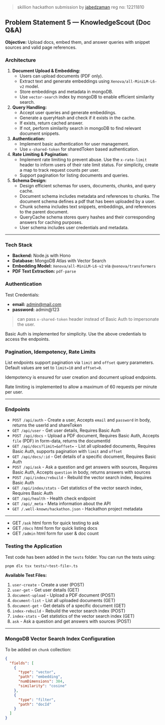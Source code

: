 > skillion hackathon submission by [jabedzaman](https://jabed.dev) reg no: 12211810

## Problem Statement 5 — **KnowledgeScout** (Doc Q&A)

**Objective:** Upload docs, embed them, and answer queries with snippet sources and valid page references.

### Architecture

1. **Document Upload & Embedding:**
   - Users can upload documents (PDF only).
   - Extract text and generate embeddings using `Xenova/all-MiniLM-L6-v2` model.
   - Store embeddings and metadata in mongoDB.
   - Use `vector-search` index by mongoDB to enable efficient similarity search.
2. **Query Handling:**
   - Accept user queries and generate embeddings.
   - Generate a queryHash and check if it exists in the cache.
   - If exists, return cached answer.
   - If not, perform similarity search in mongoDB to find relevant document snippets.
3. **Authentication:**
   - Implement basic authentication for user management.
   - Use `x-shared-token` for sharedToken based authentication.
4. **Rate Limiting & Pagination:**
   - Implement rate limiting to prevent abuse. Use the `x-rate-limit` header to inform users of their rate limit status. For simplicity, create a map to track request counts per user.
   - Support pagination for listing documents and queries.
5. **Schema Design:**
   - Design efficient schemas for users, documents, chunks, and query cache.
   - Document schema includes metadata and references to chunks. The document schema defines a pdf that has been uploaded by a user.
   - Chunk schema includes text snippets, embeddings, and references to the parent document.
   - QueryCache schema stores query hashes and their corresponding answers for caching purposes.
   - User schema includes user credentials and metadata.

---

### Tech Stack

- **Backend:** Node.js with Hono
- **Database:** MongoDB Atlas with Vector Search
- **Embedding Model:** `Xenova/all-MiniLM-L6-v2` via `@xenova/transformers`
- **PDF Text Extraction:** `pdf-parse`

### Authentication

Test Credentials:

- **email:** admin@mail.com
- **password:** admin@123

> can pass `x-shared-token` header instead of Basic Auth to impersonate the user.

Basic Auth is implemented for simplicity. Use the above credentials to access the endpoints.

### Pagination, Idempotency, Rate Limits

List endpoints support pagination via `limit` and `offset` query parameters. Default values are set to `limit=10` and `offset=0`.

Idempotency is ensured for user creation and document upload endpoints.

Rate limiting is implemented to allow a maximum of 60 requests per minute per user.

---

### Endpoints

- `POST /api/auth` - Create a user, Accepts `email` and `password` in body, returns the userId and shareToken
- `GET /api/user` - Get user details, Requires Basic Auth
- `POST /api/docs` - Upload a PDF document, Requires Basic Auth, Accepts `file` (PDF) in form-data, returns the documentId
- `GET /api/docs?limit=&offset=` - List all uploaded documents, Requires Basic Auth, supports pagination with `limit` and `offset`
- `GET /api/docs/:id` - Get details of a specific document, Requires Basic Auth
- `POST /api/ask` - Ask a question and get answers with sources, Requires Basic Auth, Accepts `question` in body, returns answers with sources
- `POST /api/index/rebuild` - Rebuild the vector search index, Requires Basic Auth
- `GET /api/index/stats` - Get statistics of the vector search index, Requires Basic Auth
- `GET /api/health` - Health check endpoint
- `GET /api/_meta` - Meta information about the API
- `GET /.well-known/hackathon.json` - Hackathon project metadata

---

- GET `/ask` html form for quick testing to ask
- GET `/docs` html form for quick listing docs
- GET `/admin` html form for user & doc count

### Testing the Application

Test code has been added in the `tests` folder. You can run the tests using:

```bash
pnpm dlx tsx tests/<test-file>.ts
```

**Available Test Files:**

1. `user-create` - Create a user (POST)
2. `user-get` - Get user details (GET)
3. `document-upload` - Upload a PDF document (POST)
4. `document-list` - List all uploaded documents (GET)
5. `document-get` - Get details of a specific document (GET)
6. `index-rebuild` - Rebuild the vector search index (POST)
7. `index-stats` - Get statistics of the vector search index (GET)
8. `ask` - Ask a question and get answers with sources (POST)

---

### MongoDB Vector Search Index Configuration

To be added on `chunk` collection:

```json
{
  "fields": [
    {
      "type": "vector",
      "path": "embedding",
      "numDimensions": 384,
      "similarity": "cosine"
    },
    {
      "type": "filter",
      "path": "docId"
    }
  ]
}
```
